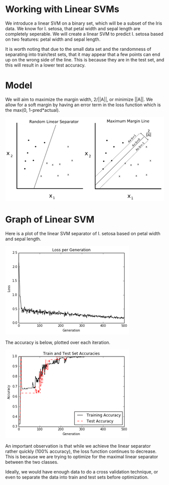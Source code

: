 # Working with Linear SVMs

We introduce a linear SVM on a binary set, which will be a subset of the Iris data.  We know for I. setosa, that petal width and sepal length are completely seperable. We will create a linear SVM to predict I. setosa based on two features: petal width and sepal length.

It is worth noting that due to the small data set and the randomness of separating into train/test sets, that it may appear that a few points can end up on the wrong side of the line.  This is because they are in the test set, and this will result in a lower test accuracy.

# Model

We will aim to maximize the margin width, 2/||A||, or minimize ||A||.  We allow for a soft margin by having an error term in the loss function which is the max(0, 1-pred*actual).

![Linear Separator](../images/01_introduction.png "Linear Separator")

# Graph of Linear SVM

Here is a plot of the linear SVM separator of I. setosa based on petal width and sepal length.

![Linear SVM Output](../images/02_linear_svm_loss.png "Linear SVM Output")

The accuracy is below, plotted over each iteration.

![Linear SVM Accuracy](../images/02_linear_svm_accuracy.png "Linear SVM Accuracy")

An important observation is that while we achieve the linear separator rather quickly (100% accuracy), the loss function continues to decrease.  This is because we are trying to optimize for the maximal linear separator between the two classes.

Ideally, we would have enough data to do a cross validation technique, or even to separate the data into train and test sets before optimization.
